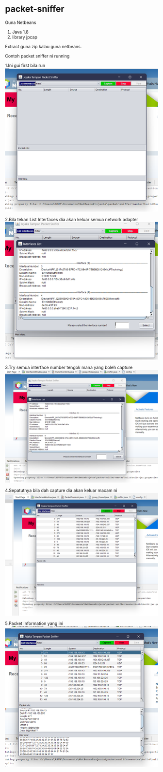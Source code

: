 # packet-sniffer

Guna Netbeans

1. Java 1.8
2. library jpcap

Extract guna zip kalau guna netbeans.

Contoh packet sniffer ni running

1.Ini gui first bila run
<img src="Packetsniffertest\1.png" alt="Alt text" title="Optional title">

2.Bila tekan List Interfaces dia akan keluar semua network adapter
<img src="Packetsniffertest\2.png" alt="Alt text" title="Optional title">

3.Try semua interface number tengok mana yang boleh capture
<img src="Packetsniffertest\3.png" alt="Alt text" title="Optional title">

4.Sepatutnya bila dah capture dia akan keluar macam ni
<img src="Packetsniffertest\5.png" alt="Alt text" title="Optional title">

5.Packet information yang ini
<img src="Packetsniffertest\6.png" alt="Alt text" title="Optional title">
